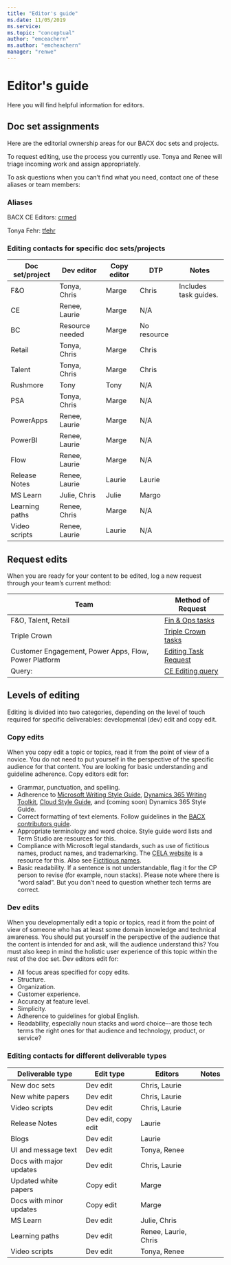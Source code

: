 ```yaml
---
title: "Editor's guide"
ms.date: 11/05/2019
ms.service: 
ms.topic: "conceptual"
author: "emceachern"
ms.author: "emcheachern"
manager: "renwe"
---
```


# Editor's guide

Here you will find helpful information for editors.

## Doc set assignments

Here are the editorial ownership areas for our BACX doc sets and projects. 

To request editing, use the process you currently use. Tonya and Renee will triage incoming work and assign appropriately. 

To ask questions when you can’t find what you need, contact one of these aliases or team members: 

### Aliases 

BACX CE Editors: [crmed](mailto:crmed@microsoft.com?subject=Style) 

Tonya Fehr: [tfehr](mailto:tonya.fehr@microsoft.com) 

### Editing contacts for specific doc sets/projects

| Doc set/project    | Dev editor   | Copy editor  | DTP    | Notes  |
|-------------------------------------------------------|----------------|----------------------|----------------|-------|
| F&O | Tonya, Chris | Marge| Chris | Includes task guides. |
| CE | Renee, Laurie | Marge| N/A |  |
| BC | Resource needed | Marge| No resource |  |
| Retail | Tonya, Chris | Marge| Chris |  |
| Talent | Tonya, Chris | Marge| Chris |  |
| Rushmore | Tony | Tony| N/A |  |
| PSA | Tonya, Chris | Marge| N/A |  |
| PowerApps | Renee, Laurie | Marge| N/A |  |
| PowerBI | Renee, Laurie | Marge| N/A |  |
| Flow | Renee, Laurie | Marge| N/A |  |
| Release Notes | Renee, Laurie | Laurie| Laurie |  |
| MS Learn | Julie, Chris | Julie| Margo |  |
| Learning paths | Renee, Chris | Marge| N/A |  |
| Video scripts | Renee, Laurie | Laurie| N/A |  |

## Request edits
When you are ready for your content to be edited, log a new request through your team’s current method:

| Team                             | Method of Request                     |
| --------------------- | ----------------------- |
| F&O, Talent, Retail     | [Fin & Ops tasks](https://msdyneng.visualstudio.com/FinOps)  |
| Triple Crown                              | [Triple Crown tasks](https://dev.azure.com/mseng)   |
| Customer Engagement, Power Apps, Flow, Power Platform | [Editing Task Request](https://dynamicscrm.visualstudio.com/OneCRM/CRM.Internal.CPub/_workitems/create/Task?templateId=0a8b7ccd-108e-46fd-aa5d-102ab279256a&ownerId=74778d57-e6a1-43fe-b56b-be19cb488aae)      |
|Query:                                                       | [CE Editing query](https://dynamicscrm.visualstudio.com/OneCRM/_queries?tempQueryId=3be7b6a8-f759-47fd-ac30-077507d8843d)




## Levels of editing
Editing is divided into two categories, depending on the level of touch required for specific deliverables: developmental (dev) edit and copy edit.

### Copy edits
When you copy edit a topic or topics, read it from the point of view of a novice. You do not need to put yourself in the perspective of the specific audience for that content. You are looking for basic understanding and guideline adherence.
Copy editors edit for:

* Grammar, punctuation, and spelling.
* Adherence to [Microsoft Writing Style Guide](https://worldready.cloudapp.net/Styleguide/Read?id=2700), [Dynamics 365 Writing Toolkit](https://microsoft.sharepoint.com/teams/DynDoc/AXContentResources/SitePages/Create%20new%20content.aspx), [Cloud Style Guide](https://worldready.cloudapp.net/StyleGuide/Read?id=2696), and (coming soon) Dynamics 365 Style Guide.
* Correct formatting of text elements. Follow guidelines in the [BACX contributors guide](https://review.docs.microsoft.com/en-us/bacx/contributors-guide?branch=master). 
* Appropriate terminology and word choice. Style guide word lists and Term Studio are resources for this.
* Compliance with Microsoft legal standards, such as use of fictitious names, product names, and trademarking. The [CELA website](https://microsoft.sharepoint.com/sites/lcaweb/home) is a resource for this. Also see [Fictitious names](fictitious-names.md). 
* Basic readability. If a sentence is not understandable, flag it for the CP person to revise (for example, noun stacks). Please note where there is “word salad”. But you don’t need to question whether tech terms are correct. 

### Dev edits
When you developmentally edit a topic or topics, read it from the point of view of someone who has at least some domain knowledge and technical awareness. You should put yourself in the perspective of the audience that the content is intended for and ask, will the audience understand this? You must also keep in mind the holistic user experience of this topic within the rest of the doc set. 
Dev editors edit for:

* All focus areas specified for copy edits.
* Structure.
* Organization.
* Customer experience.
* Accuracy at feature level. 
* Simplicity.
* Adherence to guidelines for global English.
* Readability, especially noun stacks and word choice–-are those tech terms the right ones for that audience and technology, product, or service? 

### Editing contacts for different deliverable types

| Deliverable type                                                 | Edit type  | Editors | Notes  |
| ---------------------------------------------------------------------- | ---------------- | ---------------------- | ---------------- |
| New doc sets | Dev edit | Chris, Laurie |  |
| New white papers| Dev edit| Chris, Laurie |   |
| Video scripts| Dev edit | Chris, Laurie  |    |
| Release Notes| Dev edit, copy edit | Laurie |
| Blogs| Dev edit| Laurie |     |
| UI and message text | Dev edit | Tonya, Renee  |     |
| Docs with major updates | Dev edit | Chris, Laurie  |    |
| Updated white papers| Copy edit| Marge |   |
| Docs with minor updates| Copy edit | Marge |     |
| MS Learn | Dev edit | Julie, Chris |     |
| Learning paths | Dev edit | Renee, Laurie, Chris  |      |
| Video scripts | Dev edit| Tonya, Renee  |        |
